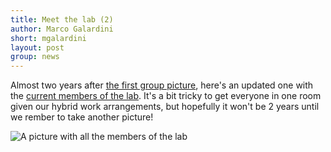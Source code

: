 ```yaml
---
title: Meet the lab (2)
author: Marco Galardini
short: mgalardini
layout: post
group: news
---
```

Almost two years after [the first group picture](/2021/09/28/Meet-the-lab/), here's an
updated one with the [current members of the lab](/members).
It's a bit tricky to get everyone in one room given our hybrid work
arrangements, but hopefully it won't be 2 years until we rember to
take another picture!

<img class="img-fluid" src="{{ site.url }}/static/img/news/20230425_group.jpg" alt="A picture with all the members of the lab">
